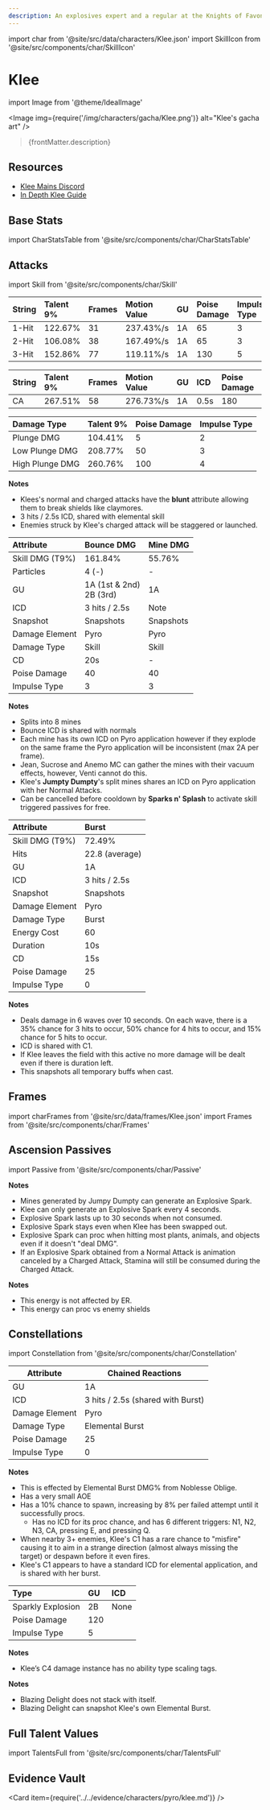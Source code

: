 ```yaml
---
description: An explosives expert and a regular at the Knights of Favonius's confinement room. Also known as Fleeing Sunlight.
---
```


import char from '@site/src/data/characters/Klee.json'
import SkillIcon from '@site/src/components/char/SkillIcon'

# Klee

import Image from '@theme/IdealImage'

<Image img={require('/img/characters/gacha/Klee.png')} alt="Klee's gacha art" />
<blockquote>{frontMatter.description}</blockquote>

## Resources

* [Klee Mains Discord](https://discord.gg/NwYDDrfKZU)
* [In Depth Klee Guide](https://keqingmains.com/klee/)

## Base Stats

import CharStatsTable from '@site/src/components/char/CharStatsTable'

<CharStatsTable char={char} />

## Attacks

import Skill from '@site/src/components/char/Skill'

<Tabs>
<TabItem value='na' label='Normal Attacks'>
<SkillIcon char={char} skill='na' />
<div class='talent-columns'>
<Skill char={char} skill='na' sectionFilter='Normal Attack' />

| String | Talent 9% | Frames | Motion Value | GU  | Poise Damage | Impulse Type |
| :----- | :-------- | :----- | :----------- | :-- | :----------- | :----------- |
| 1-Hit  | 122.67%   | 31     | 237.43%/s    | 1A  | 65           | 3            |
| 2-Hit  | 106.08%   | 38     | 167.49%/s    | 1A  | 65           | 3            |
| 3-Hit  | 152.86%   | 77     | 119.11%/s    | 1A  | 130          | 5            |

</div>
<div class='talent-columns'>
<Skill char={char} skill='na' sectionFilter='Charged Attack' />

| String | Talent 9% | Frames | Motion Value | GU  | ICD  | Poise Damage | Impulse Type |
| :----- | :-------- | :----- | :----------- | :-- | :--- | :----------- | :----------- |
| CA     | 267.51%   | 58     | 276.73%/s    | 1A  | 0.5s | 180          | 8            |

</div>
<div class='talent-columns'>
<Skill char={char} skill='na' sectionFilter='Plunging Attack' />

| Damage Type     | Talent 9% | Poise Damage | Impulse Type |
| :-------------- | :-------- | :----------- | :----------- |
| Plunge DMG      | 104.41%   | 5            | 2            |
| Low Plunge DMG  | 208.77%   | 50           | 3            |
| High Plunge DMG | 260.76%   | 100          | 4            |

</div>

**Notes**

* Klees's normal and charged attacks have the **blunt** attribute allowing them to break shields like claymores.
* 3 hits / 2.5s ICD, shared with elemental skill
* Enemies struck by Klee's charged attack will be staggered or launched.

</TabItem>

<TabItem value='e' label='Skill'>
<SkillIcon char={char} skill='e' />
<div class='talent-columns'>
<Skill char={char} skill='e' />

| Attribute         | Bounce DMG                       | Mine DMG  |
| :---------------- | :------------------------------- | :-------- |
| Skill DMG \(T9%\) | 161.84%                          | 55.76%    |
| Particles         | 4 \(-\)                          | -         |
| GU                | 1A \(1st & 2nd\)<br />2B \(3rd\) | 1A        |
| ICD               | 3 hits / 2.5s                    | Note      |
| Snapshot          | Snapshots                        | Snapshots |
| Damage Element    | Pyro                             | Pyro      |
| Damage Type       | Skill                            | Skill     |
| CD                | 20s                              | -         |
| Poise Damage      | 40                               | 40        |
| Impulse Type      | 3                                | 3         |

</div>

**Notes**

* Splits into 8 mines
* Bounce ICD is shared with normals
* Each mine has its own ICD on Pyro application however if they explode on the same frame the Pyro application will be inconsistent \(max 2A per frame\).
* Jean, Sucrose and Anemo MC can gather the mines with their vacuum effects, however, Venti cannot do this.
* Klee's **Jumpty Dumpty**'s split mines shares an ICD on Pyro application with her Normal Attacks.
* Can be cancelled before cooldown by **Sparks n&apos; Splash** to activate skill triggered passives for free.

</TabItem>

<TabItem value='q' label='Burst'>
<SkillIcon char={char} skill='q' />
<div class='talent-columns'>
<Skill char={char} skill='q'/>

| Attribute         | Burst          |
| :---------------- | :------------- |
| Skill DMG \(T9%\) | 72.49%         |
| Hits              | 22.8 (average) |
| GU                | 1A             |
| ICD               | 3 hits / 2.5s  |
| Snapshot          | Snapshots      |
| Damage Element    | Pyro           |
| Damage Type       | Burst          |
| Energy Cost       | 60             |
| Duration          | 10s            |
| CD                | 15s            |
| Poise Damage      | 25             |
| Impulse Type      | 0              |

</div>

**Notes**

* Deals damage in 6 waves over 10 seconds. On each wave, there is a 35% chance for 3 hits to occur, 50% chance for 4 hits to occur, and 15% chance for 5 hits to occur.
* ICD is shared with C1.
* If Klee leaves the field with this active no more damage will be dealt even if there is duration left.
* This snapshots all temporary buffs when cast.

</TabItem>
</Tabs>

## Frames

import charFrames from '@site/src/data/frames/Klee.json'
import Frames from '@site/src/components/char/Frames'

<Frames data={charFrames} />

## Ascension Passives

import Passive from '@site/src/components/char/Passive'

<Tabs>
<TabItem value='passive' label='Passive'>
<Passive char={char} passive={2} />
</TabItem>

<TabItem value='a1' label='Ascension 1'>
<Passive char={char} passive={0} />

**Notes**

* Mines generated by Jumpy Dumpty can generate an Explosive Spark.
* Klee can only generate an Explosive Spark every 4 seconds.
* Explosive Spark lasts up to 30 seconds when not consumed.
* Explosive Spark stays even when Klee has been swapped out.
* Explosive Spark can proc when hitting most plants, animals, and objects even if it doesn't "deal DMG".
* If an Explosive Spark obtained from a Normal Attack is animation canceled by a Charged Attack, Stamina will still be consumed during the Charged Attack.

</TabItem>

<TabItem value='a4' label='Ascension 4'>
<Passive char={char} passive={1} />

**Notes**

* This energy is not affected by ER.
* This energy can proc vs enemy shields

</TabItem>
</Tabs>

## Constellations

import Constellation from '@site/src/components/char/Constellation'

<Tabs>
<TabItem value='c1' label='C1'>
<Constellation char={char} constellation={1} />

| Attribute      | Chained Reactions                 |
| -------------- | --------------------------------- |
| GU             | 1A                                |
| ICD            | 3 hits / 2.5s (shared with Burst) |
| Damage Element | Pyro                              |
| Damage Type    | Elemental Burst                   |
| Poise Damage   | 25                                |
| Impulse Type   | 0                                 |

**Notes**

* This is effected by Elemental Burst DMG% from Noblesse Oblige.
* Has a very small AOE
* Has a 10% chance to spawn, increasing by 8% per failed attempt until it successfully procs.
  * Has no ICD for its proc chance, and has 6 different triggers: N1, N2, N3, CA, pressing E, and pressing Q.
* When nearby 3+ enemies, Klee's C1 has a rare chance to "misfire" causing it to aim in a strange direction (almost always missing the target) or despawn before it even fires.
* Klee's C1 appears to have a standard ICD for elemental application, and is shared with her burst.

</TabItem>

<TabItem value='c2' label='C2'>
<Constellation char={char} constellation={2} />
</TabItem>

<TabItem value='c3' label='C3'>
<Constellation char={char} constellation={3} />
</TabItem>

<TabItem value='c4' label='C4'>
<Constellation char={char} constellation={4} />

| Type              | GU  | ICD  |
| :---------------- | :-- | :--- |
| Sparkly Explosion | 2B  | None |
| Poise Damage      | 120 |
| Impulse Type      | 5   |

**Notes**

* Klee’s C4 damage instance has no ability type scaling tags.

</TabItem>

<TabItem value='c5' label='C5'>
<Constellation char={char} constellation={5} />
</TabItem>

<TabItem value='c6' label='C6'>
<Constellation char={char} constellation={6} />

**Notes**

* Blazing Delight does not stack with itself.
* Blazing Delight can snapshot Klee's own Elemental Burst.

</TabItem>
</Tabs>

## Full Talent Values

import TalentsFull from '@site/src/components/char/TalentsFull'

<TalentsFull char={char}/>

## Evidence Vault

<Card item={require('../../evidence/characters/pyro/klee.md')} />
